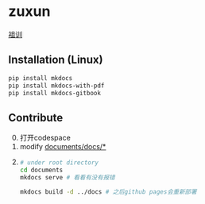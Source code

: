 # zuxun

[祖训](https://xiang-family.github.io/zuxun/)

## Installation (Linux)
```bash
pip install mkdocs
pip install mkdocs-with-pdf
pip install mkdocs-gitbook
```
## Contribute
0. 打开codespace
1. modify [documents/docs/*](https://github.com/Xiang-Family/zuxun/tree/main/documents/docs)
2. ```bash
   # under root directory
   cd documents
   mkdocs serve # 看看有没有报错
   
   mkdocs build -d ../docs # 之后github pages会重新部署
   ```
